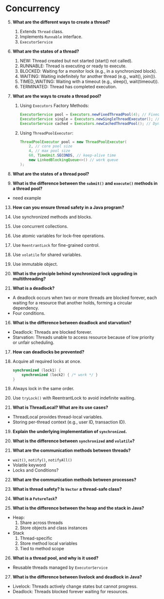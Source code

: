 # Concurrency



5. **What are the different ways to create a thread?**
    1. Extends `Thread` class.
    2. Implements `Runnable` interface. 
    3. `ExecutorService`

6. **What are the states of a thread?**
    1. NEW: Thread created but not started (start() not called).
    2. RUNNABLE: Thread is executing or ready to execute.
    3. BLOCKED: Waiting for a monitor lock (e.g., in a synchronized block).
    4. WAITING: Waiting indefinitely for another thread (e.g., wait(), join()).
    5. TIMED_WAITING: Waiting with a timeout (e.g., sleep(), wait(timeout)).
    6. TERMINATED: Thread has completed execution.



10. **What are the ways to create a thread pool?**
    1. Using `Executors` Factory Methods:
        ```java
        ExecutorService pool = Executors.newFixedThreadPool(4); // Fixed-size pool
        ExecutorService single = Executors.newSingleThreadExecutor(); // Single thread
        ExecutorService cached = Executors.newCachedThreadPool(); // Dynamic pool
        ```
    2. Using `ThreadPoolExecutor`:
        ```java
        ThreadPoolExecutor pool = new ThreadPoolExecutor(
            2, // core pool size
            4, // max pool size
            60, TimeUnit.SECONDS, // keep-alive time
            new LinkedBlockingQueue<>() // work queue
        );
        ```

11. **What are the states of a thread pool?**
12. **What is the difference between the `submit()` and `execute()` methods in a thread pool?**
- need example



13. **How can you ensure thread safety in a Java program?**
1. Use synchronized methods and blocks.
2. Use concurrent collections.
3. Use atomic variables for lock-free operations.
4. Use `ReentrantLock` for fine-grained control.
5. Use `volatile` for shared variables.
6. Use immutable object.



14. **What is the principle behind synchronized lock upgrading in multithreading?**

15. **What is a deadlock?**
- A deadlock occurs when two or more threads are blocked forever, each waiting for a resource that another holds, forming a circular dependency.
- Four conditions.

16. **What is the difference between deadlock and starvation?**
- Deadlock: Threads are blocked forever.
- Starvation: Threads unable to access resource because of low priority or unfair scheduling.

17. **How can deadlocks be prevented?**
1. Acquire all required locks at once.
    ```java
    synchronized (lock1) {
        synchronized (lock2) { /* work */ }
    }
    ```
2. Always lock in the same order.
3. Use `tryLock()` with ReentrantLock to avoid indefinite waiting.

18. **What is ThreadLocal? What are its use cases?**
- ThreadLocal provides thread-local variables.
- Storing per-thread context (e.g., user ID, transaction ID).


19. **Explain the underlying implementation of `synchronized`.**
20. **What is the difference between `synchronized` and `volatile`?**


21. **What are the communication methods between threads?**
- `wait()`, `notify()`, `notifyAll()`
- Volatile  keyword
- Locks and Conditions?


22. **What are the communication methods between processes?**
23. **What is thread safety? Is `Vector` a thread-safe class?**
24. **What is a `FutureTask`?**

25. **What is the difference between the heap and the stack in Java?**
- Heap:
    1. Share across threads
    2. Store objects and class instances
- Stack
    1. Thread-specific
    2. Store method local variables
    3. Tied to method scope

26. **What is a thread pool, and why is it used?**
- Reusable threads managed by `ExecutorService`

27. **What is the difference between livelock and deadlock in Java?**
- Livelock: Threads actively change states but cannot progress.
- Deadlock: Threads blocked forever waiting for resources.